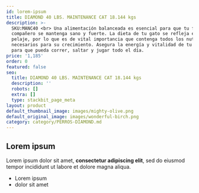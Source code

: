 ```yaml
---
id: lorem-ipsum
title: DIAMOND 40 LBS. MAINTENANCE CAT 18.144 kgs
description: >-
  SKU:MANC40 <br> Una alimentación balanceada es esencial para que tu fiel
  compañero se mantenga sano y fuerte. La dieta de tu gato se refleja en su
  pelaje, por lo que es de vital importancia que contenga todos los nutrientes
  necesarios para su crecimiento. Asegura la energía y vitalidad de tu amigo
  para que pueda correr, saltar y jugar todo el día.
price: '1,185'
order: 0
featured: false
seo:
  title: DIAMOND 40 LBS. MAINTENANCE CAT 18.144 kgs
  description: ''
  robots: []
  extra: []
  type: stackbit_page_meta
layout: product
default_thumbnail_image: images/mighty-olive.png
default_original_image: images/wonderful-birch.png
category: category/PERROS-DIAMOND.md
---
```

## Lorem ipsum

Lorem ipsum dolor sit amet, **consectetur adipiscing elit**, sed do eiusmod tempor incididunt ut labore et dolore magna aliqua.

- Lorem ipsum
- dolor sit amet